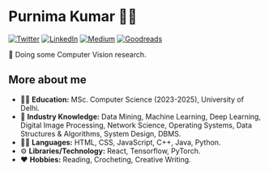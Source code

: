 # Purnima Kumar 👩‍💻

[![Twitter](https://img.shields.io/badge/-Twitter-222222?style=flat-square&logo=twitter&logoColor=white&link=https://twitter.com/purnimakumarr)](https://twitter.com/purnimakumarr)
[![LinkedIn](https://img.shields.io/badge/-LinkedIn-222222?style=flat-square&logo=linkedin&logoColor=white&link=https://www.linkedin.com/in/purnimakumarr)](https://www.linkedin.com/in/purnimakumarr)
[![Medium](https://img.shields.io/badge/-Medium-222222?style=flat-square&logo=medium&logoColor=white&link=https://medium.com/@purnimakumarr)](https://medium.com/@purnimakumarr)
[![Goodreads](https://img.shields.io/badge/-Goodreads-222222?style=flat-square&logo=goodreads&logoColor=white&link=https://www.goodreads.com/user/show/111237956-purnima-kumar)](https://www.goodreads.com/user/show/111237956-purnima-kumar)

👾 Doing some Computer Vision research.

## More about me

- 👩‍🎓 **Education:** MSc. Computer Science (2023-2025), University of Delhi.
- 🌱 **Industry Knowledge:** Data Mining, Machine Learning, Deep Learning, Digital Image Processing, Network Science, Operating Systems, Data Structures & Algorithms, System Design, DBMS.
- 👩‍💻 **Languages:** HTML, CSS, JavaScript, C++, Java, Python.
- ⚙️ **Libraries/Technology:** React, Tensorflow, PyTorch.
- ❤️ **Hobbies:** Reading, Crocheting, Creative Writing.
